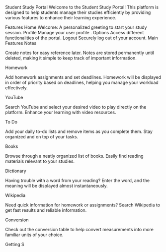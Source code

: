 Student Study Portal
Welcome to the Student Study Portal! This platform is designed to help students manage their studies efficiently by providing various features to enhance their learning experience.

Features
Home
Welcome: A personalized greeting to start your study session.
Profile
Manage your user profile .
Options
Access different functionalities of the portal.
Logout
Securely log out of your account.
Main Features
Notes

Create notes for easy reference later. Notes are stored permanently until deleted, making it simple to keep track of important information.

Homework

Add homework assignments and set deadlines. Homework will be displayed in order of priority based on deadlines, helping you manage your workload effectively.

YouTube

Search YouTube and select your desired video to play directly on the platform. Enhance your learning with video resources.

To Do

Add your daily to-do lists and remove items as you complete them. Stay organized and on top of your tasks.

Books

Browse through a neatly organized list of books. Easily find reading materials relevant to your studies.

Dictionary

Having trouble with a word from your reading? Enter the word, and the meaning will be displayed almost instantaneously.

Wikipedia

Need quick information for homework or assignments? Search Wikipedia to get fast results and reliable information.

Conversion

Check out the conversion table to help convert measurements into more familiar units of your choice.

Getting S
